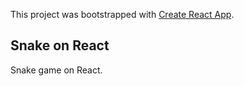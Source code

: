 This project was bootstrapped with [Create React App](https://github.com/facebookincubator/create-react-app).

## Snake on React

Snake game on React.